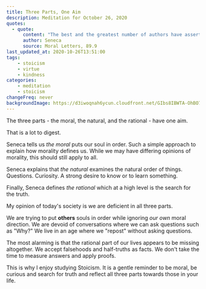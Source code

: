 ```yaml
---
title: Three Parts, One Aim
description: Meditation for October 26, 2020
quotes: 
  - quote:
      content: "The best and the greatest number of authors have asserted that philosophy consists of three parts: the moral, the natural, and the rational. The first puts the soul in order. The second thoroughly examines the natural order of things. The third inquires into the proper meaning of words, and their arrangements and proofs which keep falsehoods from creeping in to displace truth."
      author: Seneca
      source: Moral Letters, 89.9
last_updated_at: 2020-10-26T13:51:00
tags:
    - stoicism
    - virtue
    - kindness
categories:
    - meditation
    - stoicism
changeFreq: never
backgroundImage: https://d3iwoqnah6ycun.cloudfront.net/GIbs8IBWTA-OhBO7EaWdjA.jpg
---
```


The three parts - the moral, the natural, and the rational - have one aim.

That is a lot to digest.

Seneca tells us *the moral* puts our soul in order. Such a simple approach to explain how morality defines us. While we 
may have differing opinions of morality, this should still apply to all.

Seneca explains that *the natural* examines the natural order of things. Questions. Curiosity. A strong desire to know 
or to learn something.

Finally, Seneca defines *the rational* which at a high level is the search for the truth.

My opinion of today's society is we are deficient in all three parts. 

We are trying to put **others** souls in order while ignoring *our own* moral direction. We are devoid of conversations 
where we can ask questions such as "Why?" We live in an age where we "repost" without asking questions.

The most alarming is that the rational part of our lives appears to be missing altogether. We accept falsehoods and 
half-truths as facts. We don't take the time to measure answers and apply proofs. 

This is why I enjoy studying Stoicism. It is a gentle reminder to be moral, be curious and search for truth and reflect 
all three parts towards those in your life.
